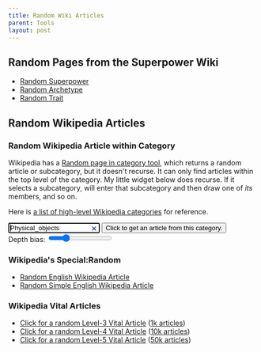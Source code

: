 ```yaml
---
title: Random Wiki Articles
parent: Tools
layout: post
---
```


<!--https://en.wikipedia.org/wiki/Wikipedia:Wiki-Link_Game-->




## Random Pages from the Superpower Wiki

- [Random Superpower](https://powerlisting.fandom.com/wiki/Special:Random/main)
- [Random Archetype](https://powerlisting.fandom.com/wiki/Special:Random/Archetype)
- [Random Trait](https://powerlisting.fandom.com/wiki/Special:Random/Trait)


## Random Wikipedia Articles



### Random Wikipedia Article within Category 

Wikipedia has a [Random page in category tool](https://en.wikipedia.org/wiki/Special:RandomInCategory), 
which returns a random article or subcategory, but it doesn't recurse. 
It can only find articles within the top level of the category.
My little widget below does recurse.
If it selects a subcategory, will enter that subcategory and then draw one of *its* members,
and so on.

Here is [a list of high-level Wikipedia categories](https://en.wikipedia.org/wiki/Wikipedia:Contents/Categories) for reference.



<form id="categorySelectionForm">
<input placeholder="Type the name of a Wikipedia Category." value="Physical_objects" type="search" id="categoryInput" autofocus />
<button id="randomArticleButton">Click to get an article from this category.</button><br>
Depth bias: <input id="depthBiasSlider" type="range" min="0" max="20" value="5">
</form>

<style>
    #wikiDiveResults a {font-size: small; display:block;}
    #wikiDiveResults a:last-child {font-size: xx-large;}
</style>
<div id="wikiDiveResults"></div>
<div id="articleExcerptHolder"></div>

<script src="./randomWikipedia.js"></script>




### Wikipedia's Special:Random


- <a href="https://en.wikipedia.org/wiki/Special:Random">Random English Wikipedia Article</a>
- <a href="https://simple.wikipedia.org/wiki/Special:Random">Random Simple English Wikipedia Article</a>



### Wikipedia Vital Articles

- [Click for a random Level-3 Vital Article](https://randomincategory.toolforge.org/?category=Wikipedia%20level-3%20vital%20articles&server=en.wikipedia.org&cmnamespace=&cmtype=&returntype=subject) ([1k articles](https://en.wikipedia.org/wiki/Wikipedia:Vital_articles))
- [Click for a random Level-4 Vital Article](https://randomincategory.toolforge.org/?category=Wikipedia%20level-4%20vital%20articles&server=en.wikipedia.org&cmnamespace=&cmtype=&returntype=subject) ([10k articles](https://en.wikipedia.org/wiki/Wikipedia:Vital_articles/Level/4))
- [Click for a random Level-5 Vital Article](https://randomincategory.toolforge.org/?category=Wikipedia%20level-5%20vital%20articles&server=en.wikipedia.org&cmnamespace=&cmtype=&returntype=subject) ([50k articles](https://en.wikipedia.org/wiki/Wikipedia:Vital_articles/Level/5))
